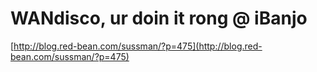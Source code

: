 <!--
id: 8104495678
link: http://tumblr.atmos.org/post/8104495678/wandisco-ur-doin-it-rong-ibanjo
slug: wandisco-ur-doin-it-rong-ibanjo
date: Tue Jul 26 2011 16:25:42 GMT-0700 (PDT)
publish: 2011-07-026
tags: 
title: WANdisco, ur doin it rong @ iBanjo
-->


WANdisco, ur doin it rong @ iBanjo
==================================

[http://blog.red-bean.com/sussman/?p=475](http://blog.red-bean.com/sussman/?p=475)

